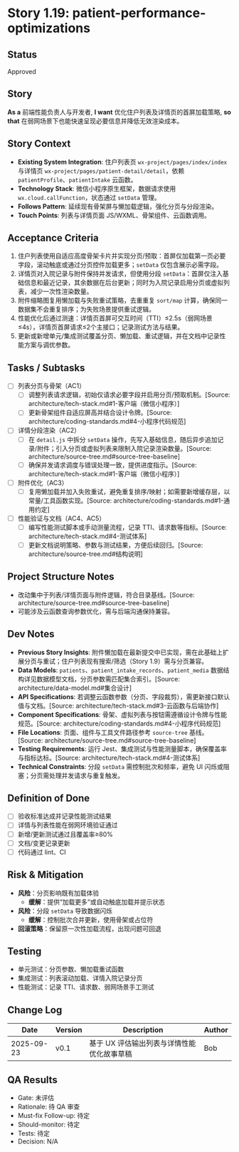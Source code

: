 # Story 1.19: patient-performance-optimizations

## Status

Approved

## Story

**As a** 前端性能负责人与开发者,
**I want** 优化住户列表及详情页的首屏加载策略,
**so that** 在弱网场景下也能快速呈现必要信息并降低无效渲染成本。

## Story Context

- **Existing System Integration**: 住户列表页 `wx-project/pages/index/index` 与详情页 `wx-project/pages/patient-detail/detail`，依赖 `patientProfile`、`patientIntake` 云函数。
- **Technology Stack**: 微信小程序原生框架，数据请求使用 `wx.cloud.callFunction`，状态通过 `setData` 管理。
- **Follows Pattern**: 延续现有骨架屏与懒加载逻辑，强化分页与分段渲染。
- **Touch Points**: 列表与详情页面 JS/WXML、骨架组件、云函数调用。

## Acceptance Criteria

1. 住户列表使用自适应高度骨架卡片并实现分页/预取：首屏仅加载第一页必要字段，滚动触底或通过分页控件加载更多；`setData` 仅包含展示必需字段。
2. 详情页对入院记录与附件保持并发请求，但使用分段 `setData`：首屏仅注入基础信息和最近记录，其余数据在后台更新；同时为入院记录启用分页或虚拟列表，减少一次性渲染数量。
3. 附件缩略图复用懒加载与失败重试策略，去重重复 `sort/map` 计算，确保同一数据集不会重复排序；为失败场景提供重试逻辑。
4. 性能优化后通过测速：详情页首屏可交互时间（TTI）≤2.5s（弱网场景 ≤4s），详情页首屏请求≤2个主接口；记录测试方法与结果。
5. 更新或新增单元/集成测试覆盖分页、懒加载、重试逻辑，并在文档中记录性能方案与调优参数。

## Tasks / Subtasks

- [ ] 列表分页与骨架（AC1）
  - [ ] 调整列表请求逻辑，初始仅请求必要字段并启用分页/预取机制。[Source: architecture/tech-stack.md#1-客户端（微信小程序）]
  - [ ] 更新骨架组件自适应屏高并结合设计令牌。[Source: architecture/coding-standards.md#4-小程序代码规范]
- [ ] 详情分段渲染（AC2）
  - [ ] 在 `detail.js` 中拆分 `setData` 操作，先写入基础信息，随后异步追加记录/附件；引入分页或虚拟列表来限制入院记录渲染数量。[Source: architecture/source-tree.md#source-tree-baseline]
  - [ ] 确保并发请求调度与错误处理一致，提供进度指示。[Source: architecture/tech-stack.md#1-客户端（微信小程序）]
- [ ] 附件优化（AC3）
  - [ ] 复用懒加载并加入失败重试，避免重复排序/映射；如需要新增缓存层，以常量/工具函数实现。[Source: architecture/coding-standards.md#1-通用约定]
- [ ] 性能验证与文档（AC4、AC5）
  - [ ] 编写性能测试脚本或手动测量流程，记录 TTI、请求数等指标。[Source: architecture/tech-stack.md#4-测试体系]
  - [ ] 更新文档说明策略、参数与测试结果，方便后续回归。[Source: architecture/source-tree.md#结构说明]

## Project Structure Notes

- 改动集中于列表/详情页面与附件逻辑，符合目录基线。[Source: architecture/source-tree.md#source-tree-baseline]
- 可能涉及云函数查询参数优化，需与后端沟通保持兼容。

## Dev Notes

- **Previous Story Insights**: 附件懒加载在最新提交中已实现，需在此基础上扩展分页与重试；住户列表现有搜索/筛选（Story 1.9）需与分页兼容。
- **Data Models**: `patients`、`patient_intake_records`、`patient_media` 数据结构详见数据模型文档，分页参数需匹配集合索引。[Source: architecture/data-model.md#集合设计]
- **API Specifications**: 若调整云函数参数（分页、字段裁剪），需更新接口默认值与文档。[Source: architecture/tech-stack.md#3-云函数与后端协作]
- **Component Specifications**: 骨架、虚拟列表与按钮需遵循设计令牌与性能规范。[Source: architecture/coding-standards.md#4-小程序代码规范]
- **File Locations**: 页面、组件与工具文件路径参考 `source-tree` 基线。[Source: architecture/source-tree.md#source-tree-baseline]
- **Testing Requirements**: 运行 Jest、集成测试与性能测量脚本，确保覆盖率与指标达标。[Source: architecture/tech-stack.md#4-测试体系]
- **Technical Constraints**: 分段 `setData` 需控制批次和频率，避免 UI 闪烁或阻塞；分页需处理并发请求与重复触发。

## Definition of Done

- [ ] 验收标准达成并记录性能测试结果
- [ ] 详情与列表性能在弱网环境验证通过
- [ ] 新增/更新测试通过且覆盖率≥80%
- [ ] 文档/变更记录更新
- [ ] 代码通过 lint、CI

## Risk & Mitigation

- **风险**：分页影响既有加载体验
  - **缓解**：提供“加载更多”或自动触底加载并提示状态
- **风险**：分段 `setData` 导致数据闪烁
  - **缓解**：控制批次合并更新，使用骨架或占位符
- **回滚策略**：保留原一次性加载流程，出现问题可回退

## Testing

- 单元测试：分页参数、懒加载重试函数
- 集成测试：列表滚动加载、详情入院记录分页
- 性能测试：记录 TTI、请求数、弱网场景手工测试

## Change Log

| Date       | Version | Description                                      | Author |
| ---------- | ------- | ------------------------------------------------ | ------ |
| 2025-09-23 | v0.1    | 基于 UX 评估输出列表与详情性能优化故事草稿       | Bob   |

## QA Results

- Gate: 未评估
- Rationale: 待 QA 审查
- Must-fix Follow-up: 待定
- Should-monitor: 待定
- Tests: 待定
- Decision: N/A
